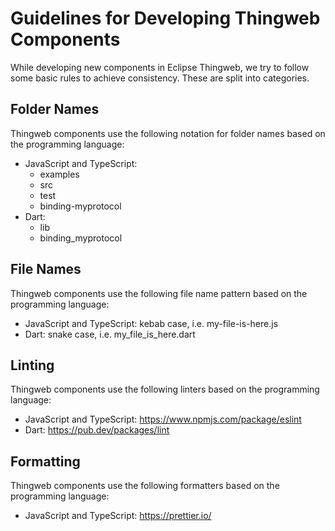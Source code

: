 # Guidelines for Developing Thingweb Components

While developing new components in Eclipse Thingweb, we try to follow some basic rules to achieve consistency.
These are split into categories.

## Folder Names

Thingweb components use the following notation for folder names based on the programming language:

- JavaScript and TypeScript:
  - examples
  - src
  - test
  - binding-myprotocol
- Dart:
  - lib
  - binding_myprotocol

## File Names

Thingweb components use the following file name pattern based on the programming language:

- JavaScript and TypeScript: kebab case, i.e. my-file-is-here.js
- Dart: snake case, i.e. my_file_is_here.dart

## Linting

Thingweb components use the following linters based on the programming language:

- JavaScript and TypeScript: <https://www.npmjs.com/package/eslint>
- Dart: <https://pub.dev/packages/lint>

## Formatting

Thingweb components use the following formatters based on the programming language:

- JavaScript and TypeScript: <https://prettier.io/>
